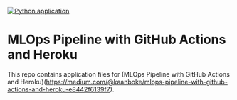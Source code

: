 [![Python application](https://github.com/kb1907/Github-Actions-Heroku-CICD-Tutorial/actions/workflows/cicd.yaml/badge.svg)](https://github.com/kb1907/Github-Actions-Heroku-CICD-Tutorial/actions/workflows/cicd.yaml)

# **MLOps Pipeline with GitHub Actions and Heroku**

This repo contains application files for (MLOps Pipeline with GitHub Actions and Heroku)(https://medium.com/@kaanboke/mlops-pipeline-with-github-actions-and-heroku-e8442f6139f7).
